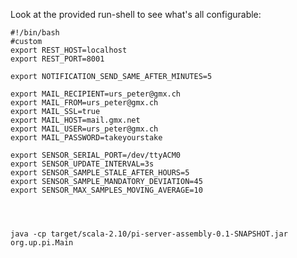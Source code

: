 Look at the provided run-shell to see what's all configurable:
```
#!/bin/bash
#custom
export REST_HOST=localhost
export REST_PORT=8001

export NOTIFICATION_SEND_SAME_AFTER_MINUTES=5

export MAIL_RECIPIENT=urs_peter@gmx.ch
export MAIL_FROM=urs_peter@gmx.ch
export MAIL_SSL=true
export MAIL_HOST=mail.gmx.net
export MAIL_USER=urs_peter@gmx.ch
export MAIL_PASSWORD=takeyourstake

export SENSOR_SERIAL_PORT=/dev/ttyACM0
export SENSOR_UPDATE_INTERVAL=3s
export SENSOR_SAMPLE_STALE_AFTER_HOURS=5
export SENSOR_SAMPLE_MANDATORY_DEVIATION=45
export SENSOR_MAX_SAMPLES_MOVING_AVERAGE=10




java -cp target/scala-2.10/pi-server-assembly-0.1-SNAPSHOT.jar org.up.pi.Main
```                                                                                             
